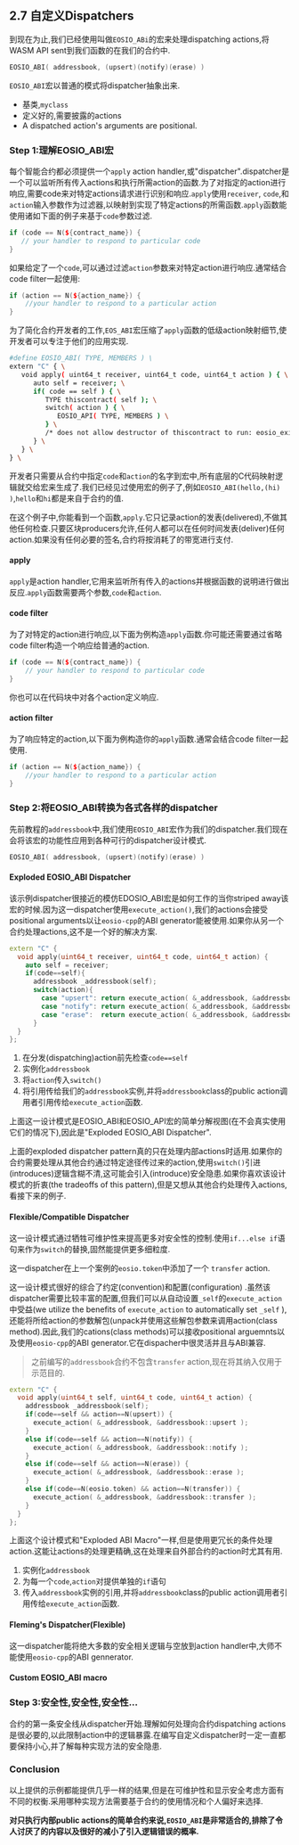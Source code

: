 ## 2.7 自定义Dispatchers

到现在为止,我们已经使用叫做`EOSIO_ABi`的宏来处理dispatching actions,将WASM API sent到我们函数的在我们的合约中.

```c++
EOSIO_ABI( addressbook, (upsert)(notify)(erase) )
```

`EOSIO_ABI`宏以普通的模式将dispatcher抽象出来.

* 基类,`myclass`
* 定义好的,需要披露的actions
* A dispatched action's arguments are positional.



### Step 1:理解EOSIO_ABI宏

每个智能合约都必须提供一个`apply` action handler,或"dispatcher".dispatcher是一个可以监听所有传入actions和执行所需action的函数.为了对指定的action进行响应,需要code来对特定actions请求进行识别和响应.`apply`使用`receiver`, `code`,和`action`输入参数作为过滤器,以映射到实现了特定actions的所需函数.`apply`函数能使用诸如下面的例子来基于`code`参数过滤.

```c++
if (code == N(${contract_name}) {
   // your handler to respond to particular code
}
```

如果给定了一个`code`,可以通过过滤`action`参数来对特定action进行响应.通常结合code filter一起使用:

```c++
if (action == N(${action_name}) {
    //your handler to respond to a particular action
}
```

为了简化合约开发者的工作,`EOS_ABI`宏压缩了`apply`函数的低级action映射细节,使开发者可以专注于他们的应用实现.

```bash
#define EOSIO_ABI( TYPE, MEMBERS ) \
extern "C" { \
   void apply( uint64_t receiver, uint64_t code, uint64_t action ) { \
      auto self = receiver; \
      if( code == self ) { \
         TYPE thiscontract( self ); \
         switch( action ) { \
            EOSIO_API( TYPE, MEMBERS ) \
         } \
         /* does not allow destructor of thiscontract to run: eosio_exit(0); */ \
      } \
   } \
} \
```

开发者只需要从合约中指定`code`和`action`的名字到宏中,所有底层的C代码映射逻辑就交给宏来生成了.我们已经见过使用宏的例子了,例如`EOSIO_ABI(hello,(hi) )`,`hello`和`hi`都是来自于合约的值.

在这个例子中,你能看到一个函数,`apply`.它只记录action的发表(delivered),不做其他任何检查.只要区块producers允许,任何人都可以在任何时间发表(deliver)任何action.如果没有任何必要的签名,合约将按消耗了的带宽进行支付.



#### apply

`apply`是action handler,它用来监听所有传入的actions并根据函数的说明进行做出反应.`apply`函数需要两个参数,`code`和`action`.



#### code filter

为了对特定的action进行响应,以下面为例构造`apply`函数.你可能还需要通过省略code filter构造一个响应给普通的action.

```c++
if (code == N(${contract_name}) {
    // your handler to respond to particular code
}
```

你也可以在代码块中对各个action定义响应.



#### action filter

为了响应特定的action,以下面为例构造你的`apply`函数.通常会结合code filter一起使用.

```c++
if (action == N(${action_name}) {
    //your handler to respond to a particular action
}
```



### Step 2:将EOSIO_ABI转换为各式各样的dispatcher

先前教程的`addressbook`中,我们使用`EOSIO_ABI`宏作为我们的dispatcher.我们现在会将该宏的功能性应用到各种可行的dispatcher设计模式.

```c++
EOSIO_ABI( addressbook, (upsert)(notify)(erase) )
```



#### Exploded EOSIO_ABI Dispatcher

该示例dispatcher很接近的模仿EDOSIO_ABI宏是如何工作的当你striped away该宏的时候.因为这一dispatcher使用`execute_action()`,我们的actions会接受positional arguments以让`eosio-cpp`的ABI generator能被使用.如果你从另一个合约处理actions,这不是一个好的解决方案.

```c++
extern "C" {
  void apply(uint64_t receiver, uint64_t code, uint64_t action) {
    auto self = receiver;
    if(code==self){
      addressbook _addressbook(self);
      switch(action){
      	case "upsert": return execute_action( &_addressbook, &addressbook::upsert );
        case "notify": return execute_action( &_addressbook, &addressbook::notify );
        case "erase":  return execute_action( &_addressbook, &addressbook::erase );
      }
  }
};
```

1. 在分发(dispatching)action前先检查`code==self`
2. 实例化`addressbook`
3. 将`action`传入`switch()`
4. 将引用传给我们的`addressbook`实例,并将`addressbook`class的public action调用者引用传给`execute_action`函数.

上面这一设计模式是EOSIO_ABI和EOSIO_API宏的简单分解视图(在不会真实使用它们的情况下),因此是"Exploded EOSIO_ABI Dispatcher".

上面的exploded dispatcher pattern真的只在处理内部actions时适用.如果你的合约需要处理从其他合约通过特定途径传过来的action,使用`switch()`引进(introduces)逻辑含糊不清,这可能会引入(introduce)安全隐患.如果你喜欢该设计模式的折衷(the tradeoffs of this pattern),但是又想从其他合约处理传入actions,看接下来的例子.



#### Flexible/Compatible Dispatcher

这一设计模式通过牺牲可维护性来提高更多对安全性的控制.使用`if...else if`语句来作为`switch`的替换,固然能提供更多细粒度.

这一dispatcher在上一个案例的`eosio.token`中添加了一个 `transfer` action.

这一设计模式很好的综合了约定(convention)和配置(configuration) .虽然该dispatcher需要比较丰富的配置,但我们可以从自动设置`_self`的`execute_action`中受益(we utilize the benefits of `execute_action` to automatically set `_self` ),还能将所给action的参数解包(unpack并使用这些解包参数来调用action(class method).因此,我们的cations(class methods)可以接收positional arguemnts以及使用`eosio-cpp`的ABI generator.它在dispacher中很灵活并且与ABI兼容.

> 之前编写的`addressbook`合约不包含`transfer` action,现在将其纳入仅用于示范目的.

```c++
extern "C" {
  void apply(uint64_t self, uint64_t code, uint64_t action) {
    addressbook _addressbook(self);
    if(code==self && action==N(upsert)) {
      execute_action( &_addressbook, &addressbook::upsert );
    }
    else if(code==self && action==N(notify)) {
      execute_action( &_addressbook, &addressbook::notify );
    }
    else if(code==self && action==N(erase)) {
      execute_action( &_addressbook, &addressbook::erase );
    }
    else if(code==N(eosio.token) && action==N(transfer)) {
      execute_action( &_addressbook, &addressbook::transfer );
    }
  }
};
```

上面这个设计模式和"Exploded ABI Macro"一样,但是使用更冗长的条件处理action.这能让actions的处理更精确,这在处理来自外部合约的action时尤其有用.

1. 实例化`addressbook`
2. 为每一个`code`,`action`对提供单独的`if`语句
3. 传入`addressbook`实例的引用,并将`addressbook`class的public action调用者引用传给`execute_action`函数.



#### Fleming's Dispatcher(Flexible)

这一dispatcher能将绝大多数的安全相关逻辑与空放到action handler中,大师不能使用`eosio-cpp`的ABI gennerator.



#### Custom EOSIO_ABI macro





### Step 3:安全性,安全性,安全性...

合约的第一条安全线从dispatcher开始.理解如何处理向合约dispatching actions是很必要的,以此限制action中的逻辑暴露.在编写自定义dispatcher时一定一直都要保持小心,并了解每种实现方法的安全隐患.



### Conclusion

以上提供的示例都能提供几乎一样的结果,但是在可维护性和显示安全考虑方面有不同的权衡.采用哪种实现方法需要基于合约的使用情况和个人偏好来选择.

**对只执行内部public actions的简单合约来说,`EOSIO_ABI`是非常适合的,排除了令人讨厌了的内容以及很好的减小了引入逻辑错误的概率.**







